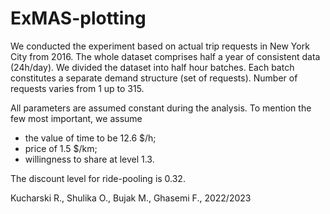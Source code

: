 # ExMAS-plotting

We conducted the experiment based on actual trip requests in New York City from 2016. The whole dataset comprises half a year of consistent data (24h/day). We divided the dataset into half hour batches. Each batch constitutes a separate demand structure (set of requests). Number of requests varies from 1 up to 315.

All parameters are assumed constant during the analysis. To mention the few most important, we assume 
- the value of time to be 12.6 $/h; 
- price of 1.5 $/km; 
- willingness to share at level 1.3. 

The discount level for ride-pooling is 0.32. 


Kucharski R., Shulika O., Bujak M., Ghasemi F., 2022/2023
